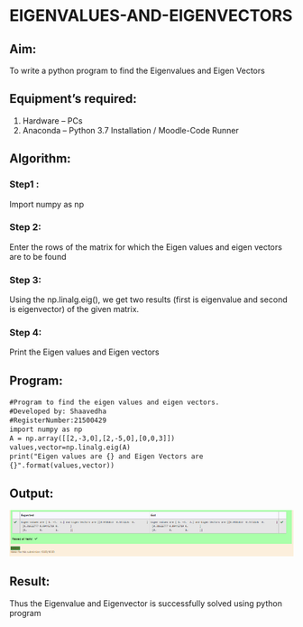 # EIGENVALUES-AND-EIGENVECTORS
## Aim:
To write a python program to find the Eigenvalues and Eigen Vectors
## Equipment’s required:
1. 	Hardware – PCs
2. 	Anaconda – Python 3.7 Installation / Moodle-Code Runner
## Algorithm:
### Step1 : 
Import numpy as np
### Step 2: 
Enter the rows of the matrix for which the Eigen values and eigen vectors are to be found
### Step 3: 
Using the np.linalg.eig(),  we get two results (first is eigenvalue and second is eigenvector) of the given matrix.
### Step 4: 
Print the Eigen values and Eigen vectors

## Program:
```
#Program to find the eigen values and eigen vectors.
#Developed by: Shaavedha
#RegisterNumber:21500429
import numpy as np
A = np.array([[2,-3,0],[2,-5,0],[0,0,3]])
values,vector=np.linalg.eig(A)
print("Eigen values are {} and Eigen Vectors are {}".format(values,vector))
```

## Output:
![OUTPUT](./mexo4.png)
## Result:
Thus the Eigenvalue and Eigenvector is successfully solved using python program
